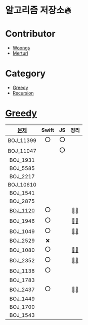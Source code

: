 # 알고리즘 저장소🔥

# Contributor

- [Woongs](https://github.com/chelwoong)
- [Merturl](https://github.com/merturl)

# Category

- [Greedy](#greedy)
- [Recursion](./Recursion)


# [Greedy](./Greedy)


|[문제](https://www.acmicpc.net/problem/tag/그리디%20알고리즘)      | Swift|JS|정리|
|:---:    |:---:|:---:|:---:|
|BOJ_11399  | ⭕️ |  ⭕️  |
|BOJ_11047  |  |  ⭕️  |
|BOJ_1931   |  |  |  |
|BOJ_5585   |  |  |  |
|BOJ_2217   |  |  |  |
|BOJ_10610  |  |  |  |
|BOJ_1541   |  |  |  |
|BOJ_2875   |  |  |  |
|[BOJ_1120](https://www.acmicpc.net/problem/1120)   | ⭕️ |  | [🧑‍💻](https://woongsios.tistory.com/123) |
|BOJ_1946   | ⭕️ |  | [🧑‍💻](https://woongsios.tistory.com/124) |
|BOJ_1049   | ⭕️ |  | [🧑‍💻](https://woongsios.tistory.com/125) |
|BOJ_2529   | ❌ |  |  |
|BOJ_1080   | ⭕️ |  | [🧑‍💻](https://woongsios.tistory.com/129) |
|BOJ_2352   | ⭕️ |  | [🧑‍💻](https://woongsios.tistory.com/132) | 
|BOJ_1138   | ⭕️ |  |  |
|BOJ_1783   |  |  |  |
|BOJ_2437   | ⭕️ |  | [🧑‍💻](https://woongsios.tistory.com/133) |
|BOJ_1449   |  |  |  |
|BOJ_1700   |  |  |  |
|BOJ_1543   |  |  |  |
